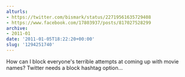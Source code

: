 ```yaml
---
alturls:
- https://twitter.com/bismark/status/22719561635729408
- https://www.facebook.com/17803937/posts/817027528299
archive:
- 2011-01
date: '2011-01-05T18:22:20+00:00'
slug: '1294251740'
---
```


How can I block everyone's terrible attempts at coming up with movie names? Twitter needs a block hashtag option...

